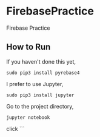 # FirebasePractice
Firebase Practice

## How to Run
If you haven't done this yet,
```
sudo pip3 install pyrebase4
```
I prefer to use Jupyter,
```
sudo pip3 install jupyter
```
Go to the project directory,
```
jupyter notebook
```
click ```
